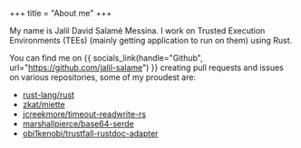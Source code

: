 +++
title = "About me"
+++

My name is Jalil David Salamé Messina. I work on Trusted Execution Environments
(TEEs) (mainly getting application to run on them) using Rust.

You can find me on {{ socials_link(handle="Github", url="https://github.com/jalil-salame") }}
creating pull requests and issues on various repositories, some of my proudest
are:

- [rust-lang/rust]
- [zkat/miette]
- [jcreekmore/timeout-readwrite-rs]
- [marshallpierce/base64-serde]
- [obi1kenobi/trustfall-rustdoc-adapter]

[rust-lang/rust]: <https://github.com/rust-lang/rust/pull/127534>
[zkat/miette]: <https://github.com/zkat/miette/pull/409>
[jcreekmore/timeout-readwrite-rs]: <https://github.com/jcreekmore/timeout-readwrite-rs/pull/20>
[marshallpierce/base64-serde]: <https://github.com/marshallpierce/base64-serde/pull/27>
[obi1kenobi/trustfall-rustdoc-adapter]: <https://github.com/obi1kenobi/trustfall-rustdoc-adapter/pull/418>
